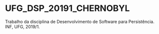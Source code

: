 # UFG_DSP_20191_CHERNOBYL
Trabalho da disciplina de Desenvolvimento de Software para Persistência. INF, UFG, 2019/1.
